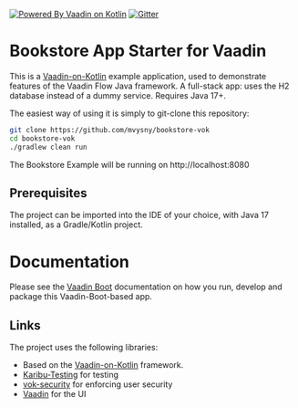[![Powered By Vaadin on Kotlin](http://vaadinonkotlin.eu/iconography/vok_badge.svg)](http://vaadinonkotlin.eu)
[![Gitter](https://badges.gitter.im/Join%20Chat.svg)](https://gitter.im/vaadin-flow/Lobby#?utm_source=badge&utm_medium=badge&utm_campaign=pr-badge)

# Bookstore App Starter for Vaadin

This is a [Vaadin-on-Kotlin](http://vaadinonkotlin.eu) example application,
used to demonstrate features of the Vaadin Flow Java framework.
A full-stack app: uses the H2 database instead of a dummy service. Requires Java 17+.

The easiest way of using it is simply to git-clone this repository:

```bash
git clone https://github.com/mvysny/bookstore-vok
cd bookstore-vok
./gradlew clean run
```

The Bookstore Example will be running on http://localhost:8080

## Prerequisites

The project can be imported into the IDE of your choice, with Java 17 installed, as a Gradle/Kotlin project.

# Documentation

Please see the [Vaadin Boot](https://github.com/mvysny/vaadin-boot#preparing-environment) documentation
on how you run, develop and package this Vaadin-Boot-based app.

## Links

The project uses the following libraries:

* Based on the [Vaadin-on-Kotlin](http://vaadinonkotlin.eu) framework.
* [Karibu-Testing](https://github.com/mvysny/karibu-testing) for testing
* [vok-security](https://github.com/mvysny/vaadin-on-kotlin/tree/master/vok-security) for enforcing user security
* [Vaadin](https://vaadin.com/docs/v10) for the UI
